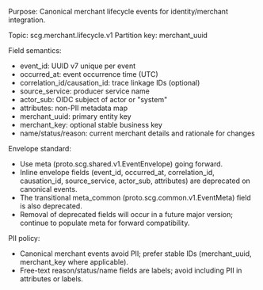 Purpose: Canonical merchant lifecycle events for identity/merchant integration.

Topic: scg.merchant.lifecycle.v1
Partition key: merchant_uuid

Field semantics:
- event_id: UUID v7 unique per event
- occurred_at: event occurrence time (UTC)
- correlation_id/causation_id: trace linkage IDs (optional)
- source_service: producer service name
- actor_sub: OIDC subject of actor or "system"
- attributes: non-PII metadata map
- merchant_uuid: primary entity key
- merchant_key: optional stable business key
- name/status/reason: current merchant details and rationale for changes

Envelope standard:
- Use meta (proto.scg.shared.v1.EventEnvelope) going forward.
- Inline envelope fields (event_id, occurred_at, correlation_id, causation_id, source_service, actor_sub, attributes) are deprecated on canonical events.
- The transitional meta_common (proto.scg.common.v1.EventMeta) field is also deprecated.
- Removal of deprecated fields will occur in a future major version; continue to populate meta for forward compatibility.

PII policy:
- Canonical merchant events avoid PII; prefer stable IDs (merchant_uuid, merchant_key where applicable).
- Free-text reason/status/name fields are labels; avoid including PII in attributes or labels.
